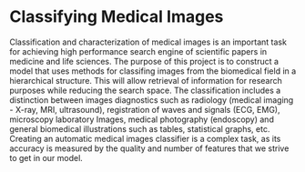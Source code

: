 Classifying Medical Images
============================


Classification and characterization of medical images is an important task for achieving high performance search engine of scientific papers in medicine and life sciences.
The purpose of this project is to construct a model that uses methods for classifing images from the biomedical field in a hierarchical structure. This will allow retrieval of information for research purposes while reducing the search space.
The classification includes a distinction between images diagnostics such as radiology (medical imaging - X-ray, MRI, ultrasound), registration of waves and signals (ECG, EMG), microscopy laboratory Images, medical photography (endoscopy) and general biomedical illustrations such as tables, statistical graphs, etc.
Creating an automatic medical images classifier is a complex task, as its accuracy is measured by the quality and number of features that we strive to get in our model.
